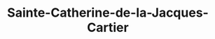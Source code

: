 ---
title: Sainte-Catherine-de-la-Jacques-Cartier
url: /sainte-catherine-de-la-jacques-cartier/
latitude: 46.843
longitude: -71.612
---